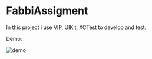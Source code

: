 # FabbiAssigment

In this project i use VIP, UIKit, XCTest to develop and test.

Demo:

![demo](./videos/Demo.mp4")

